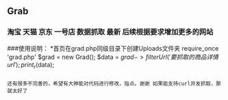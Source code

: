 ## Grab
### 淘宝 天猫  京东 一号店  数据抓取 最新 后续根据要求增加更多的网站
###使用说明：
    *首页在grad.php同级目录下创建Uploads文件夹
    require_once 'grad.php'
    $grad = new Grad();
    $data   = $grad->filterUrl('要抓取的商品详情url');
    print_r($data);
    
###
    还有很多不完善的，希望有大神能对代码进行修改，指点。谢谢 如果能支持curl并发抓取，那就太好了
